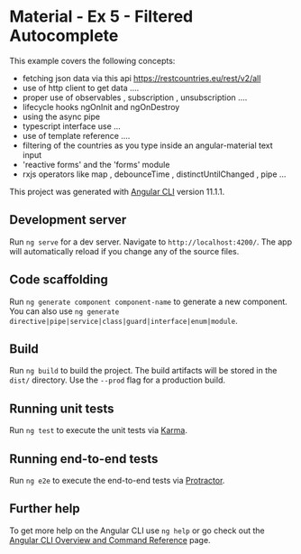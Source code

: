 # Material - Ex 5 - Filtered Autocomplete
  
This example covers the following concepts: 

- fetching json data via this api https://restcountries.eu/rest/v2/all
- use of http client to get data ....
- proper use of observables , subscription , unsubscription .... 
- lifecycle hooks ngOnInit and ngOnDestroy 
- using the async pipe
- typescript interface use ... 
- use of template reference .... 
- filtering of the countries as you type inside an angular-material text input 
- 'reactive forms' and the 'forms' module
- rxjs operators like map , debounceTime , distinctUntilChanged , pipe ... 
  
This project was generated with [Angular CLI](https://github.com/angular/angular-cli) version 11.1.1.

## Development server

Run `ng serve` for a dev server. Navigate to `http://localhost:4200/`. The app will automatically reload if you change any of the source files.

## Code scaffolding

Run `ng generate component component-name` to generate a new component. You can also use `ng generate directive|pipe|service|class|guard|interface|enum|module`.

## Build

Run `ng build` to build the project. The build artifacts will be stored in the `dist/` directory. Use the `--prod` flag for a production build.

## Running unit tests

Run `ng test` to execute the unit tests via [Karma](https://karma-runner.github.io).

## Running end-to-end tests

Run `ng e2e` to execute the end-to-end tests via [Protractor](http://www.protractortest.org/).

## Further help

To get more help on the Angular CLI use `ng help` or go check out the [Angular CLI Overview and Command Reference](https://angular.io/cli) page.
